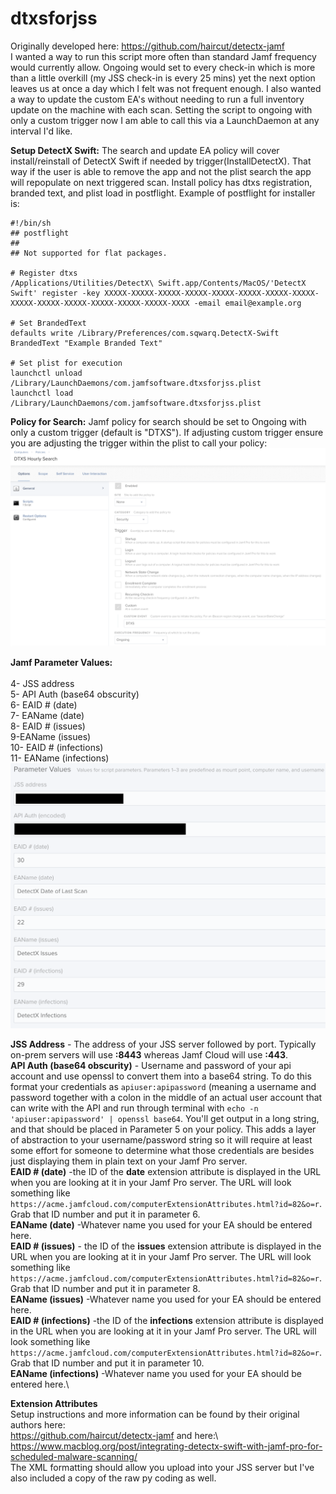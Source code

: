 # dtxsforjss
Originally developed here: https://github.com/haircut/detectx-jamf \
I wanted a way to run this script more often than standard Jamf frequency would currently allow. Ongoing would set to every check-in which is more than a little overkill (my JSS check-in is every 25 mins) yet the next option leaves us at once a day which I felt was not frequent enough. I also wanted a way to update the custom EA's without needing to run a full inventory update on the machine with each scan. Setting the script to ongoing with only a custom trigger now I am able to call this via a LaunchDaemon at any interval I'd like.

**Setup DetectX Swift:**
The search and update EA policy will cover install/reinstall of DetectX Swift if needed by trigger(InstallDetectX). That way if the user is able to remove the app and not the plist search the app will repopulate on next triggered scan. Install policy has dtxs registration, branded text, and plist load in postflight. Example of postflight for installer is:

```
#!/bin/sh
## postflight
##
## Not supported for flat packages.

# Register dtxs
/Applications/Utilities/DetectX\ Swift.app/Contents/MacOS/'DetectX Swift' register -key XXXXX-XXXXX-XXXXX-XXXXX-XXXXX-XXXXX-XXXXX-XXXXX-XXXXX-XXXXX-XXXXX-XXXXX-XXXXX-XXXXX-XXXX -email email@example.org

# Set BrandedText
defaults write /Library/Preferences/com.sqwarq.DetectX-Swift BrandedText "Example Branded Text"

# Set plist for execution
launchctl unload /Library/LaunchDaemons/com.jamfsoftware.dtxsforjss.plist
launchctl load /Library/LaunchDaemons/com.jamfsoftware.dtxsforjss.plist
```


**Policy for Search:**
Jamf policy for search should be set to Ongoing with only a custom trigger (default is "DTXS"). If adjusting custom trigger ensure you are adjusting the trigger within the plist to call your policy:
![JSSSearchPolicySetup](https://github.com/scottgary/dtxsforjss/blob/master/dtxsforjssPolicy.png)

**Jamf Parameter Values:**\
\
4- JSS address\
5- API Auth (base64 obscurity)\
6- EAID # (date)\
7- EAName (date)\
8- EAID # (issues)\
9-EAName (issues)\
10- EAID # (infections)\
11- EAName (infections)\
![JSSParameters](https://github.com/scottgary/dtxsforjss/blob/master/JSS%20Parameter%20Values.png)
  
**JSS Address** - The address of your JSS server followed by port. Typically on-prem servers will use **:8443** whereas Jamf Cloud will use **:443**.\
**API Auth (base64 obscurity)** - Username and password of your api account and use openssl to convert them into a base64 string. To do this format your credentials as `apiuser:apipassword` (meaning a username and password together with a colon in the middle of an actual user account that can write with the API and run through terminal with `echo -n 'apiuser:apipassword' | openssl base64`. You'll get output in a long string, and that should be placed in Parameter 5 on your policy. This adds a layer of abstraction to your username/password string so it will require at least some effort for someone to determine what those credentials are besides just displaying them in plain text on your Jamf Pro server.\
**EAID # (date)** -the ID of the **date** extension attribute is displayed in the URL when you are looking at it in your Jamf Pro server. The URL will look something like `https://acme.jamfcloud.com/computerExtensionAttributes.html?id=82&o=r`. Grab that ID number and put it in parameter 6.\
**EAName (date)** -Whatever name you used for your EA should be entered here.\
**EAID # (issues)** - the ID of the **issues** extension attribute is displayed in the URL when you are looking at it in your Jamf Pro server. The URL will look something like `https://acme.jamfcloud.com/computerExtensionAttributes.html?id=82&o=r`. Grab that ID number and put it in parameter 8.\
**EAName (issues)** -Whatever name you used for your EA should be entered here.\
**EAID # (infections)** -the ID of the **infections** extension attribute is displayed in the URL when you are looking at it in your Jamf Pro server. The URL will look something like `https://acme.jamfcloud.com/computerExtensionAttributes.html?id=82&o=r`. Grab that ID number and put it in parameter 10.\
**EAName (infections)** -Whatever name you used for your EA should be entered here.\

**Extension Attributes**\
Setup instructions and more information can be found by their original authors here:\
https://github.com/haircut/detectx-jamf and here:\ 
https://www.macblog.org/post/integrating-detectx-swift-with-jamf-pro-for-scheduled-malware-scanning/ \
The XML formatting should allow you upload into your JSS server but I've also included a copy of the raw py coding as well. 
